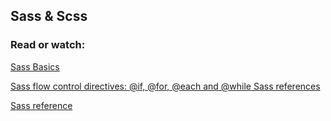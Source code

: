 ## Sass & Scss
### Read or watch:

[Sass Basics](https://sass-lang.com/guide/)

[Sass flow control directives: @if, @for, @each and @while Sass references](https://sass-lang.com/documentation/at-rules/control/)

[Sass reference](https://sass-lang.com/documentation/at-rules/control/)